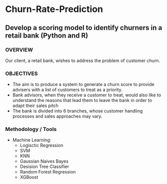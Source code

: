 # Churn-Rate-Prediction
## Develop a scoring model to identify churners in a retail bank (Python and R)

### **OVERVIEW**
Our client, a retail bank, wishes to address the problem of customer churn.

### **OBJECTIVES**
- The aim is to produce a system to generate a churn score to provide advisers with a list of customers to treat as a priority. 
- Bank advisors, when they receive a customer to treat, would also like to understand the reasons that lead them to leave the bank in order to adapt their sales pitch
- The bank is divided into 6 branches, whose customer handling processes and sales approaches may vary.

### **Methodology / Tools**
- Machine Learning: 
  - Logisctic Regression
  - SVM
  - KNN
  - Gaussian Naives Bayes
  - Desision Tree Classifier
  - Random Forest Regression
  - XGBoost
